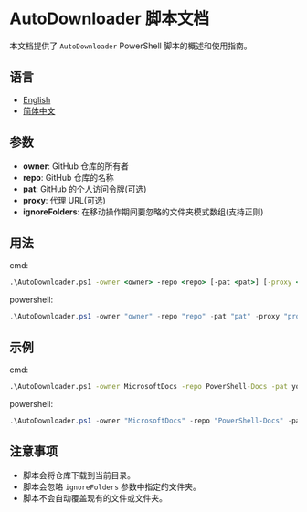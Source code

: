 # AutoDownloader 脚本文档

本文档提供了 `AutoDownloader` PowerShell 脚本的概述和使用指南。

## 语言

- [English](/Doc/README-EN.MD)
- [简体中文](/README.MD)

## 参数

- **owner**: GitHub 仓库的所有者
- **repo**: GitHub 仓库的名称
- **pat**: GitHub 的个人访问令牌(可选)
- **proxy**: 代理 URL(可选)
- **ignoreFolders**: 在移动操作期间要忽略的文件夹模式数组(支持正则)

## 用法

cmd:

```cmd
.\AutoDownloader.ps1 -owner <owner> -repo <repo> [-pat <pat>] [-proxy <proxy>] [-ignoreFolders <ignoreFolders>]
```

powershell:

```powershell
.\AutoDownloader.ps1 -owner "owner" -repo "repo" -pat "pat" -proxy "proxy" -ignoreFolders @("folder1", "folder2")
```

## 示例

cmd:

```cmd
.\AutoDownloader.ps1 -owner MicrosoftDocs -repo PowerShell-Docs -pat yourPersonalAccessToken -proxy http://proxy -ignoreFolders images scripts
```

powershell:

```powershell
.\AutoDownloader.ps1 -owner "MicrosoftDocs" -repo "PowerShell-Docs" -pat "yourPersonalAccessToken" -proxy "http://proxy" -ignoreFolders @("images", "scripts")
```

## 注意事项

- 脚本会将仓库下载到当前目录。
- 脚本会忽略 `ignoreFolders` 参数中指定的文件夹。
- 脚本不会自动覆盖现有的文件或文件夹。
